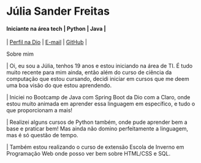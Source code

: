 # Júlia Sander Freitas

#### Iniciante na área tech | Python | Java |
| [Perfil na Dio](https://www.dio.me/users/sanderjulia119) | [E-mail](sanderjulia119@gmail.com) | [GitHub](https://github.com/julia-sander) | 

Sobre mim

| Oi, eu sou a Júlia, tenhos 19 anos e estou iniciando na área de TI. É tudo muito recente para mim ainda, então além do curso de ciência da computação que estou cursando, decidi iniciar em cursos que me deem uma boa visão do que estou aprendendo. 

| Iniciei no Bootcamp de Java com Spring Boot da Dio com a Claro, onde estou muito animada em aprender essa linguagem em específico, e tudo o que proporcionam a mais!

| Realizei alguns cursos de Python também, onde pude aprender bem a base e praticar bem! Mas ainda não domino perfeitamente a linguagem, mas é só questão de tempo.

| Também estou realizando o curso de extensão Escola de Inverno em Programação Web onde posso ver bem sobre HTML/CSS e SQL.
